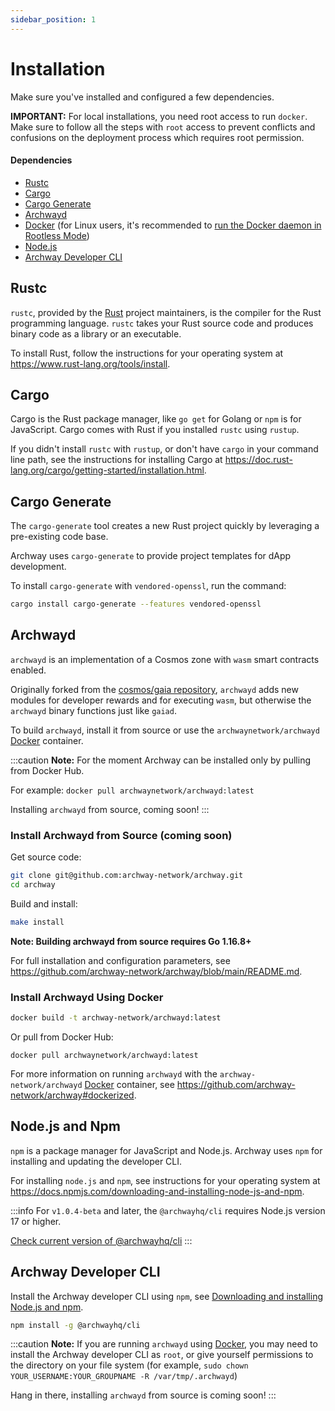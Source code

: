 ```yaml
---
sidebar_position: 1
---
```


# Installation

Make sure you've installed and configured a few dependencies.

**IMPORTANT:** For local installations, you need root access to run `docker`. Make sure to follow all the steps with `root` access to prevent conflicts and confusions on the deployment process which requires root permission.

#### Dependencies

- [Rustc](https://www.rust-lang.org/tools/install "Install Rust")
- [Cargo](https://doc.rust-lang.org/cargo/getting-started/installation.html "Install Cargo")
- [Cargo Generate](https://crates.io/crates/cargo-generate "Install Cargo Generate")
- [Archwayd](https://github.com/archway-network/archway/tree/main/cmd/archwayd "Install Archway Daemon")
- [Docker](https://docs.docker.com/get-docker "Install Docker") (for Linux users, it's recommended to [run the Docker daemon in Rootless Mode](https://docs.docker.com/engine/security/rootless/))
- [Node.js](https://docs.npmjs.com/downloading-and-installing-node-js-and-npm "Install Node.js and NPM")
- [Archway Developer CLI](https://github.com/archway-network/archway-cli "Install develolper CLI")

## Rustc

`rustc`, provided by the [Rust](https://www.rust-lang.org/ "Rust Homepage") project maintainers, is the compiler for the Rust programming language. `rustc` takes your Rust source code and produces binary code as a library or an executable.

To install Rust, follow the instructions for your operating system at https://www.rust-lang.org/tools/install.

## Cargo

Cargo is the Rust package manager, like `go get` for Golang or `npm` is for JavaScript. Cargo comes with Rust if you installed `rustc` using `rustup`.

If you didn't install  `rustc` with `rustup`, or don't have `cargo` in your command line path, see the instructions for installing Cargo at https://doc.rust-lang.org/cargo/getting-started/installation.html.

## Cargo Generate

The `cargo-generate` tool creates a new Rust project quickly by leveraging a pre-existing code base.

Archway uses `cargo-generate` to provide project templates for dApp development.

To install `cargo-generate` with `vendored-openssl`, run the command:

```bash
cargo install cargo-generate --features vendored-openssl
```

## Archwayd

`archwayd` is an implementation of a Cosmos zone with `wasm` smart contracts enabled.

Originally forked from the [cosmos/gaia repository](https://github.com/cosmos/gaia), `archwayd` adds new modules for developer rewards and for executing `wasm`, but otherwise the `archwayd` binary functions just like `gaiad`.

To build `archwayd`, install it from source or use the `archwaynetwork/archwayd` [Docker](https://www.docker.com/ "Docker Homepage") container.

:::caution
**Note:** For the moment Archway can be installed only by pulling from Docker Hub.

For example: `docker pull archwaynetwork/archwayd:latest`

Installing `archwayd` from source, coming soon!
:::

### Install Archwayd from Source (coming soon)

Get source code:

```bash
git clone git@github.com:archway-network/archway.git
cd archway
```

Build and install:

```bash
make install
```

**Note: Building archwayd from source requires Go 1.16.8+**

For full installation and configuration parameters, see https://github.com/archway-network/archway/blob/main/README.md.

### Install Archwayd Using Docker

```bash
docker build -t archway-network/archwayd:latest
```

Or pull from Docker Hub:

```
docker pull archwaynetwork/archwayd:latest
```

For more information on running `archwayd` with the `archway-network/archwayd` [Docker](https://www.docker.com/ "Docker Homepage") container, see  https://github.com/archway-network/archway#dockerized.


## Node.js and Npm

`npm` is a package manager for JavaScript and Node.js. Archway uses `npm` for installing and updating the developer CLI.

For installing `node.js` and `npm`, see instructions for your operating system at https://docs.npmjs.com/downloading-and-installing-node-js-and-npm.

:::info
For `v1.0.4-beta` and later, the `@archwayhq/cli` requires Node.js version 17 or higher.

[Check current version of @archwayhq/cli](https://www.npmjs.com/package/@archwayhq/cli?activeTab=versions)
:::

## Archway Developer CLI

Install the Archway developer CLI using `npm`, see [Downloading and installing Node.js and npm](https://docs.npmjs.com/downloading-and-installing-node-js-and-npm).

```bash
npm install -g @archwayhq/cli
```

:::caution
**Note:** If you are running `archwayd` using [Docker](https://docs.docker.com/get-docker), you may need to install the Archway developer CLI as `root`, or give yourself permissions to the directory on your file system (for example, `sudo chown YOUR_USERNAME:YOUR_GROUPNAME -R /var/tmp/.archwayd`)

Hang in there, installing `archwayd` from source is coming soon!
:::
